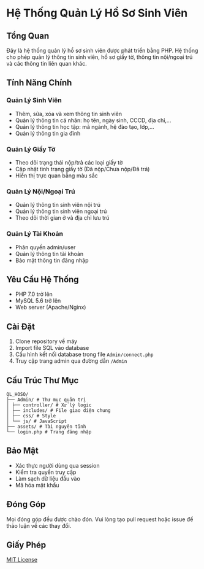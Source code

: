 # Hệ Thống Quản Lý Hồ Sơ Sinh Viên

## Tổng Quan
Đây là hệ thống quản lý hồ sơ sinh viên được phát triển bằng PHP. Hệ thống cho phép quản lý thông tin sinh viên, hồ sơ giấy tờ, thông tin nội/ngoại trú và các thông tin liên quan khác.

## Tính Năng Chính

### Quản Lý Sinh Viên
* Thêm, sửa, xóa và xem thông tin sinh viên
* Quản lý thông tin cá nhân: họ tên, ngày sinh, CCCD, địa chỉ,...
* Quản lý thông tin học tập: mã ngành, hệ đào tạo, lớp,...
* Quản lý thông tin gia đình

### Quản Lý Giấy Tờ  
* Theo dõi trạng thái nộp/trả các loại giấy tờ
* Cập nhật tình trạng giấy tờ (Đã nộp/Chưa nộp/Đã trả)
* Hiển thị trực quan bằng màu sắc

### Quản Lý Nội/Ngoại Trú
* Quản lý thông tin sinh viên nội trú
* Quản lý thông tin sinh viên ngoại trú  
* Theo dõi thời gian ở và địa chỉ lưu trú

### Quản Lý Tài Khoản
* Phân quyền admin/user
* Quản lý thông tin tài khoản
* Bảo mật thông tin đăng nhập

## Yêu Cầu Hệ Thống
* PHP 7.0 trở lên
* MySQL 5.6 trở lên  
* Web server (Apache/Nginx)

## Cài Đặt
1. Clone repository về máy
2. Import file SQL vào database
3. Cấu hình kết nối database trong file `Admin/connect.php`
4. Truy cập trang admin qua đường dẫn `/Admin`

## Cấu Trúc Thư Mục
```
QL_HOSO/
├── Admin/ # Thư mục quản trị
│ ├── controller/ # Xử lý logic
│ ├── includes/ # File giao diện chung
│ ├── css/ # Style
│ └── js/ # JavaScript
├── assets/ # Tài nguyên tĩnh
└── login.php # Trang đăng nhập
```

## Bảo Mật
* Xác thực người dùng qua session
* Kiểm tra quyền truy cập
* Làm sạch dữ liệu đầu vào
* Mã hóa mật khẩu

## Đóng Góp
Mọi đóng góp đều được chào đón. Vui lòng tạo pull request hoặc issue để thảo luận về các thay đổi.

## Giấy Phép
[MIT License](LICENSE)
